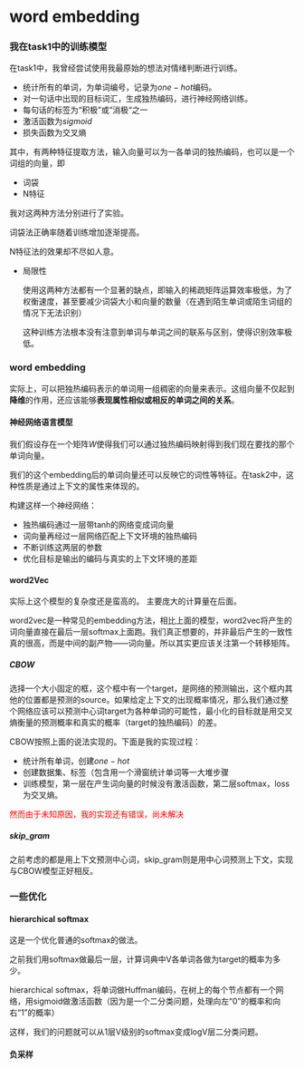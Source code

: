 # word embedding

### 我在task1中的训练模型

在task1中，我曾经尝试使用我最原始的想法对情绪判断进行训练。

- 统计所有的单词，为单词编号，记录为$one-hot$编码。
- 对一句话中出现的目标词汇，生成独热编码，进行神经网络训练。
- 每句话的标签为“积极”或“消极“之一
- 激活函数为$sigmoid$
- 损失函数为交叉熵

其中，有两种特征提取方法，输入向量可以为一各单词的独热编码，也可以是一个词组的向量，即

- 词袋
- N特征

我对这两种方法分别进行了实验。

词袋法正确率随着训练增加逐渐提高。

N特征法的效果却不尽如人意。

- 局限性

  使用这两种方法都有一个显著的缺点，即输入的稀疏矩阵运算效率极低，为了权衡速度，甚至要减少词袋大小和向量的数量（在遇到陌生单词或陌生词组的情况下无法识别）

  这种训练方法根本没有注意到单词与单词之间的联系与区别，使得识别效率极低。

### word embedding

实际上，可以把独热编码表示的单词用一组稠密的向量来表示。这组向量不仅起到**降维**的作用，还应该能够**表现属性相似或相反的单词之间的关系**。

#### 神经网络语言模型

我们假设存在一个矩阵$W$使得我们可以通过独热编码映射得到我们现在要找的那个单词向量。

我们的这个embedding后的单词向量还可以反映它的词性等特征。在task2中，这种性质是通过上下文的属性来体现的。

构建这样一个神经网络：

- 独热编码通过一层带tanh的网络变成词向量
- 词向量再经过一层网络匹配上下文环境的独热编码
- 不断训练这两层的参数
- 优化目标是输出的编码与真实的上下文环境的差距

#### word2Vec

实际上这个模型的复杂度还是蛮高的。
主要庞大的计算量在后面。

word2vec是一种常见的embedding方法，相比上面的模型，word2vec将产生的词向量直接在最后一层softmax上面跑。我们真正想要的，并非最后产生的一致性真的很高，而是中间的副产物——词向量。所以其实更应该关注第一个转移矩阵。

##### CBOW

选择一个大小固定的框，这个框中有一个target，是网络的预测输出，这个框内其他的位置都是预测的source。如果给定上下文的出现概率情况，那么我们通过整个网络应该可以预测中心词target为各种单词的可能性，最小化的目标就是用交叉熵衡量的预测概率和真实的概率（target的独热编码）的差。

CBOW按照上面的说法实现的。下面是我的实现过程：

- 统计所有单词，创建$one-hot$
- 创建数据集、标签（包含用一个滑窗统计单词等一大堆步骤
- 训练模型，第一层在产生词向量的时候没有激活函数，第二层softmax，loss为交叉熵。

<font color="red">然而由于未知原因，我的实现还有错误，尚未解决</font>

##### skip_gram

之前考虑的都是用上下文预测中心词，skip_gram则是用中心词预测上下文，实现与CBOW模型正好相反。

### 一些优化

#### hierarchical softmax

这是一个优化普通的softmax的做法。

之前我们用softmax做最后一层，计算词典中V各单词各做为target的概率为多少。

hierarchical softmax，将单词做Huffman编码，在树上的每个节点都有一个网络，用sigmoid做激活函数（因为是一个二分类问题，处理向左“0”的概率和向右“1”的概率）

这样，我们的问题就可以从1层V级别的softmax变成logV层二分类问题。

#### 负采样

